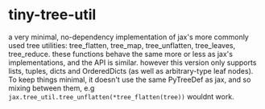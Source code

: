 # tiny-tree-util

a very minimal, no-dependency implementation of jax's more commonly used tree utilities: tree_flatten, tree_map, tree_unflatten, tree_leaves, tree_reduce. these functions behave the same more or less as jax's implementations, and the API is similar. however this version only supports lists, tuples, dicts and OrderedDicts (as well as arbitrary-type leaf nodes).
To keep things minimal, it doesn't use the same PyTreeDef as jax, and so mixing between them, e.g ``jax.tree_util.tree_unflatten(*tree_flatten(tree))`` wouldnt work. 
